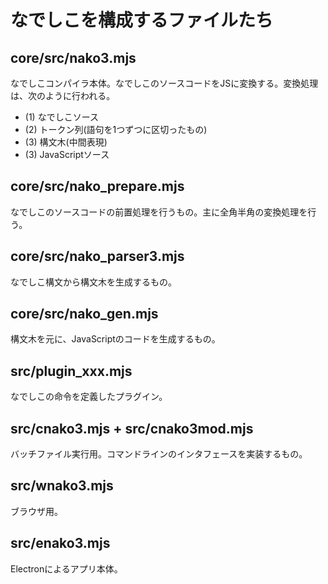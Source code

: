 # なでしこを構成するファイルたち

## core/src/nako3.mjs

なでしこコンパイラ本体。なでしこのソースコードをJSに変換する。変換処理は、次のように行われる。

- (1) なでしこソース
- (2) トークン列(語句を1つずつに区切ったもの)
- (3) 構文木(中間表現)
- (3) JavaScriptソース

## core/src/nako_prepare.mjs

なでしこのソースコードの前置処理を行うもの。主に全角半角の変換処理を行う。

## core/src/nako_parser3.mjs

なでしこ構文から構文木を生成するもの。

## core/src/nako_gen.mjs

構文木を元に、JavaScriptのコードを生成するもの。

## src/plugin_xxx.mjs

なでしこの命令を定義したプラグイン。

## src/cnako3.mjs + src/cnako3mod.mjs

バッチファイル実行用。コマンドラインのインタフェースを実装するもの。

## src/wnako3.mjs

ブラウザ用。

## src/enako3.mjs

Electronによるアプリ本体。
